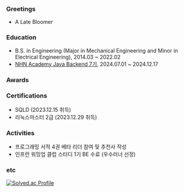 ### Greetings
- A Late Bloomer

### Education
- B.S. in Engineering (Major in Mechanical Engineering and Minor in Electrical Engineering), 2014.03 ~ 2022.02
- [NHN Academy Java Backend 7기](https://www.nhnacademy.com), 2024.07.01 ~ 2024.12.17

### Awards

### Certifications
- SQLD (2023.12.15 취득)
- 리눅스마스터 2급 (2023.12.29 취득)

### Activities
- 프로그래밍 서적 4권 베타 리더 참여 및 추천사 작성
- 인프런 워밍업 클럽 스터디 1기 BE 수료 (우수러너 선정)

### etc
[![Solved.ac Profile](http://mazassumnida.wtf/api/generate_badge?boj=itaekit)](https://solved.ac/itaekit)
